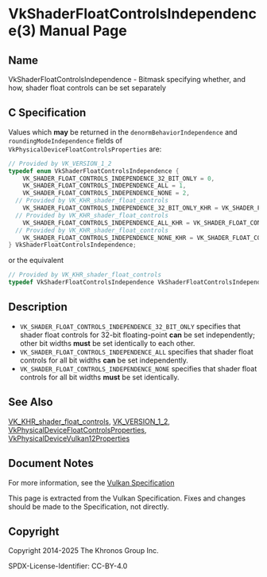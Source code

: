 # VkShaderFloatControlsIndependence(3) Manual Page

## Name

VkShaderFloatControlsIndependence - Bitmask specifying whether, and how, shader float controls can be set separately



## [](#_c_specification)C Specification

Values which **may** be returned in the `denormBehaviorIndependence` and `roundingModeIndependence` fields of `VkPhysicalDeviceFloatControlsProperties` are:

```c++
// Provided by VK_VERSION_1_2
typedef enum VkShaderFloatControlsIndependence {
    VK_SHADER_FLOAT_CONTROLS_INDEPENDENCE_32_BIT_ONLY = 0,
    VK_SHADER_FLOAT_CONTROLS_INDEPENDENCE_ALL = 1,
    VK_SHADER_FLOAT_CONTROLS_INDEPENDENCE_NONE = 2,
  // Provided by VK_KHR_shader_float_controls
    VK_SHADER_FLOAT_CONTROLS_INDEPENDENCE_32_BIT_ONLY_KHR = VK_SHADER_FLOAT_CONTROLS_INDEPENDENCE_32_BIT_ONLY,
  // Provided by VK_KHR_shader_float_controls
    VK_SHADER_FLOAT_CONTROLS_INDEPENDENCE_ALL_KHR = VK_SHADER_FLOAT_CONTROLS_INDEPENDENCE_ALL,
  // Provided by VK_KHR_shader_float_controls
    VK_SHADER_FLOAT_CONTROLS_INDEPENDENCE_NONE_KHR = VK_SHADER_FLOAT_CONTROLS_INDEPENDENCE_NONE,
} VkShaderFloatControlsIndependence;
```

or the equivalent

```c++
// Provided by VK_KHR_shader_float_controls
typedef VkShaderFloatControlsIndependence VkShaderFloatControlsIndependenceKHR;
```

## [](#_description)Description

- `VK_SHADER_FLOAT_CONTROLS_INDEPENDENCE_32_BIT_ONLY` specifies that shader float controls for 32-bit floating-point **can** be set independently; other bit widths **must** be set identically to each other.
- `VK_SHADER_FLOAT_CONTROLS_INDEPENDENCE_ALL` specifies that shader float controls for all bit widths **can** be set independently.
- `VK_SHADER_FLOAT_CONTROLS_INDEPENDENCE_NONE` specifies that shader float controls for all bit widths **must** be set identically.

## [](#_see_also)See Also

[VK\_KHR\_shader\_float\_controls](https://registry.khronos.org/vulkan/specs/latest/man/html/VK_KHR_shader_float_controls.html), [VK\_VERSION\_1\_2](https://registry.khronos.org/vulkan/specs/latest/man/html/VK_VERSION_1_2.html), [VkPhysicalDeviceFloatControlsProperties](https://registry.khronos.org/vulkan/specs/latest/man/html/VkPhysicalDeviceFloatControlsProperties.html), [VkPhysicalDeviceVulkan12Properties](https://registry.khronos.org/vulkan/specs/latest/man/html/VkPhysicalDeviceVulkan12Properties.html)

## [](#_document_notes)Document Notes

For more information, see the [Vulkan Specification](https://registry.khronos.org/vulkan/specs/latest/html/vkspec.html#VkShaderFloatControlsIndependence)

This page is extracted from the Vulkan Specification. Fixes and changes should be made to the Specification, not directly.

## [](#_copyright)Copyright

Copyright 2014-2025 The Khronos Group Inc.

SPDX-License-Identifier: CC-BY-4.0